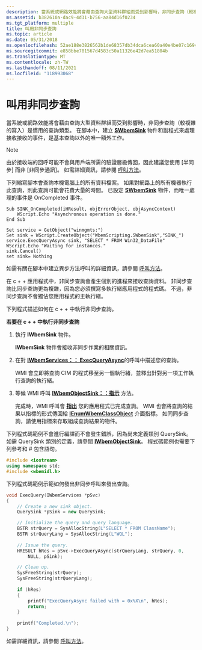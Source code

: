 ```yaml
---
description: 當系統或網路效能將會藉由查詢大型資料群組而受到影響時，非同步查詢（較複雜的寫入）是慣用的查詢類型。
ms.assetid: b382610a-dac9-4d31-b756-aa84d16f0234
ms.tgt_platform: multiple
title: 叫用非同步查詢
ms.topic: article
ms.date: 05/31/2018
ms.openlocfilehash: 52ae188e3826562b1de68357db34dca6cea60a40e4be07c16946b13ed3eb3007
ms.sourcegitcommit: e858bbe701567d4583c50a11326e42d7ea51804b
ms.translationtype: MT
ms.contentlocale: zh-TW
ms.lasthandoff: 08/11/2021
ms.locfileid: "118993068"
---
```

# <a name="invoking-an-asynchronous-query"></a>叫用非同步查詢

當系統或網路效能將會藉由查詢大型資料群組而受到影響時，非同步查詢（較複雜的寫入）是慣用的查詢類型。 在腳本中，建立 [**SWbemSink**](swbemsink.md) 物件和副程式來處理接收接收的事件，是基本查詢以外的唯一額外工作。

> [!Note]  
> 由於接收端的回呼可能不會與用戶端所需的驗證層級傳回，因此建議您使用 [半同步] 而非 [非同步通訊]。 如需詳細資訊，請參閱 [呼叫方法](calling-a-method.md)。

 

下列縮寫腳本會查詢本機電腦上的所有資料檔案。 如果對網路上的所有機器執行此查詢，則此查詢可能會花費大量的時間。 已設定 [**SWbemSink**](swbemsink.md) 物件，而唯一處理的事件是 OnCompleted 事件。


```VB
Sub SINK_OnCompleted(iHResult, objErrorObject, objAsyncContext)
    WScript.Echo "Asynchronous operation is done."
End Sub

Set service = GetObject("winmgmts:")
Set sink = WScript.CreateObject("WbemScripting.SWbemSink","SINK_")
service.ExecQueryAsync sink, "SELECT * FROM Win32_DataFile"
WScript.Echo "Waiting for instances."
sink.Cancel()
set sink= Nothing
```



如需有關在腳本中建立異步方法呼叫的詳細資訊，請參閱 [呼叫方法](calling-a-method.md)。

在 c + + 應用程式中，非同步查詢會產生個別的進程來接收查詢資料。 非同步查詢比同步查詢更為複雜，因為您必須撰寫多執行緒應用程式的程式碼。 不過，非同步查詢不會獨佔您應用程式的主執行緒。

下列程式描述如何在 c + + 中執行非同步查詢。

**若要在 c + + 中執行非同步查詢**

1.  執行 **IWbemSink** 物件。

    **IWbemSink** 物件會接收非同步作業的相關資訊。

2.  在對 [**IWbemServices：： ExecQueryAsync**](/windows/desktop/api/WbemCli/nf-wbemcli-iwbemservices-execqueryasync)的呼叫中描述您的查詢。

    WMI 會立即將查詢 CIM 的程式移至另一個執行緒，並釋出針對另一項工作執行查詢的執行緒。

3.  等候 WMI 呼叫 [**IWbemObjectSink：：指示**](/windows/desktop/api/Wbemcli/nf-wbemcli-iwbemobjectsink-indicate) 方法。

    完成時，WMI 呼叫會 [**指出**](/windows/desktop/api/Wbemcli/nf-wbemcli-iwbemobjectsink-indicate) 您的應用程式已完成查詢。 WMI 也會將查詢的結果以指標的形式傳回給 [**IEnumWbemClassObject**](/windows/desktop/api/Wbemcli/nn-wbemcli-ienumwbemclassobject) 介面指標。 如同同步查詢，請使用指標來存取組成查詢結果的物件。

下列程式碼範例不會進行編譯而不會發生錯誤，因為尚未定義類別 QuerySink。 如需 QuerySink 類別的定義，請參閱 [**IWbemObjectSink**](iwbemobjectsink.md)。 程式碼範例也需要下列參考和 \# 包含語句。


```C++
#include <iostream>
using namespace std;
#include <wbemidl.h>
```



下列程式碼範例示範如何發出非同步呼叫來發出查詢。


```C++
void ExecQuery(IWbemServices *pSvc)
{
    // Create a new sink object.
    QuerySink *pSink = new QuerySink;

    // Initialize the query and query language.
    BSTR strQuery = SysAllocString(L"SELECT * FROM ClassName");
    BSTR strQueryLang = SysAllocString(L"WQL");
    
    // Issue the query.
    HRESULT hRes = pSvc->ExecQueryAsync(strQueryLang, strQuery, 0,
        NULL, pSink);

    // Clean up.
    SysFreeString(strQuery);
    SysFreeString(strQueryLang);
    
    if (hRes)
    {
        printf("ExecQueryAsync failed with = 0x%X\n", hRes);
        return;
    }
    
    printf("Completed.\n");
}
```



如需詳細資訊，請參閱 [呼叫方法](calling-a-method.md)。

 

 



